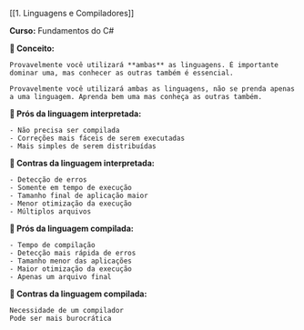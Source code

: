 
[[1. Linguagens e Compiladores]]

**Curso:** Fundamentos do C#  

**📖 Conceito:**

```
Provavelmente você utilizará **ambas** as linguagens. É importante dominar uma, mas conhecer as outras também é essencial.

Provavelmente você utilizará ambas as linguagens, não se prenda apenas a uma linguagem. Aprenda bem uma mas conheça as outras também.
```

**📖 Prós da linguagem interpretada:**

```
- Não precisa ser compilada
- Correções mais fáceis de serem executadas
- Mais simples de serem distribuídas
```

**📖 Contras da linguagem interpretada:**

```
- Detecção de erros
- Somente em tempo de execução
- Tamanho final de aplicação maior
- Menor otimização da execução
- Múltiplos arquivos
 ```

**📖 Prós da linguagem compilada:**

```
- Tempo de compilação
- Detecção mais rápida de erros
- Tamanho menor das aplicações
- Maior otimização da execução
- Apenas um arquivo final
```
 
 **📖 Contras da linguagem compilada:**

```
Necessidade de um compilador
Pode ser mais burocrática
```

